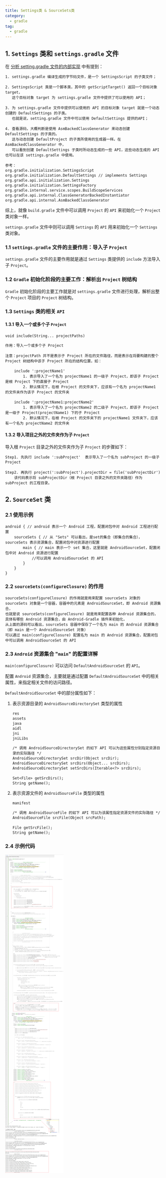 ```yaml
---
title: Settings类 & SourceSets类
category:
  - gradle
tag:
  - gradle
---
```


## 1. `Settings` 类和 `settings.gradle` 文件

在 [分析 setting.gradle 文件的内部实现](/zkq/gradle/_05_project.html#_2-4-6-分析-setting-gradle-文件的内部实现) 中有提到：

```:no-line-numbers
1. settings.gradle 编译生成的字节码文件，是一个 SettingsScript 的子类文件；

2. SettingsScript 类是一个脚本类，其中的 getScriptTarget() 返回一个目标对象 target，
   这个目标对象 target 为 settings.gradle 文件中提供了可以使用的 API；

3. 为 settings.gradle 文件中提供可以使用的 API 的目标对象 target 就是一个动态创建的 DefaultSettings 的子类。
   也就是说，setting.gradle 文件中可以使用 DefaultSettings 提供的API；

4. 查看源码，大概判断是使用 AsmBackedClassGenerator 来动态创建 DefaultSettings 的子类的。
   这与动态创建 DefaultProject 的子类所使用的生成器一样。在 AsmBackedClassGenerator 中，
   可以看到创建 DefaultSettings 子类时所动态生成的一些 API，这些动态生成的 API 也可以在该 settings.gradle 中使用。

参考：
org.gradle.initialization.SettingsScript
org.gradle.initialization.DefaultSettings // implements Settings
org.gradle.api.initialization.Settings
org.gradle.initialization.SettingsFactory
org.gradle.internal.service.scopes.BuildScopeServices
org.gradle.api.internal.ClassGeneratorBackedInstantiator
org.gradle.api.internal.AsmBackedClassGenerator
```

综上，就像 `build.gradle` 文件中可以调用 `Project` 的 `API` 来初始化一个 `Project` 类对象一样。

`settings.gradle` 文件中则可以调用 `Settings` 的 `API` 用来初始化一个 `Settings` 类对象。

### 1.1 `settings.gradle` 文件的主要作用：导入子 `Project`

`settings.gradle` 文件的主要作用就是通过 `Settings` 类提供的 `include` 方法导入子 `Project`。

### 1.2 `Gradle` 初始化阶段的主要工作：解析出 `Project` 树结构

`Gradle` 初始化阶段的主要工作就是对 `settings.gradle` 文件进行处理，解析出整个 `Project` 项目的 `Project` 树结构。

### 1.3 `Settings` 类的相关 `API`

#### 1.3.1 导入一个或多个子 `Project`

```groovy:no-line-numbers
void include(String... projectPaths)
```

```:no-line-numbers
作用：导入一个或多个子 Project

注意：projectPath 并不是表示子 Project 所在的文件路径，而是表示在将要构建的整个 Project 树结构中该子 Project 所在的结构位置，如：

    include ':projectName1'  
        1. 表示导入了一个名为 projectName1 的一级子 Project，即该子 Project 是根 Project 下的直接子 Project
        2. 默认情况下，在根 Project 的文件夹下，应该有一个名为 projectName1 的文件夹作为该子 Project 的文件夹

    include ':projectName1:projectName2'
        1. 表示导入了一个名为 projectName2 的二级子 Project，即该子 Project 是一级子 Project(projectName1) 下的子 Project
        2. 默认情况下，在根 Project 的文件夹下的 projectName1 文件夹下，应该有一个名为 projectName2 的文件夹
```

#### 1.3.2 导入项目之外的文件夹作为子 `Project`

导入根 `Project` 目录之外的文件夹作为子 `Project` 的步骤如下：

```:no-line-numbers
Step1. 先执行 include ':subProject'  表示导入了一个名为 subProject 的一级子 Project

Step2. 再执行 project(':subProject').projectDir = file('subProjectDir')
    该代码表示将 subProjectDir（根 Project 目录之外的文件夹路径）作为 subProject 的工程目录。
```

## 2. `SourceSet` 类

### 2.1 使用示例

```groovy:no-line-numbers
android { // android 表示一个 Android 工程，配置闭包中对 Android 工程进行配置
    sourceSets { // 从 "Sets" 可以看出，是set的集合（即集合的集合），sourceSets 表示资源集合，配置闭包中对资源进行配置
        main { // main 表示一个 set 集合，这里就是 AndroidSourceSet，配置闭包中对 Android 资源进行配置
            //可以调用 AndroidSourceSet 的 API
        }
    }
}
```

### 2.2 `sourceSets(configureClosure)` 的作用

```:no-line-numbers
sourceSets(configureClosure) 的作用就是用来配置 sourceSets 对象的
sourceSets 对象是一个容器，容器中的元素是 AndroidSourceSet，即 Android 资源集合，
也就是说 sourceSets(configureClosure) 就是用来配置各种 Android 资源集合的，
具体有哪些 Android 资源集合，由 Android-Gradle 插件来初始化，
从上面的源码可以看出，sourceSets 容器中保存了一个名为 main 的 Android 资源集合（即 main 是一个 AndroidSourceSet 对象）
可以通过 main(configureClosure) 配置名为 main 的 Android 资源集合，配置闭包中可以调用 AndroidSourceSet 的 API
```

### 2.3 `Android` 资源集合 "`main`" 的配置详解

`main(configureClosure)` 可以访问 `DefaultAndroidSourceSet` 的 `API`。

配置 `Android` 资源集合，主要就是通过配置 `DefaultAndroidSourceSet` 中的相关属性，来指定相关文件的访问路径。

`DefaultAndroidSourceSet` 中的部分属性如下：

1. 表示资源目录的 `AndroidSourceDirectorySet` 类型的属性

    ```:no-line-numbers
    res
    assets
    java
    aidl
    jni
    jniLibs
    ```

    ```groovy:no-line-numbers
    /* 调用 AndroidSourceDirectorySet 的如下 API 可以为这些属性分别指定资源目录的实际路径 */
    AndroidSourceDirectorySet srcDir(Object srcDir);
    AndroidSourceDirectorySet srcDirs(Object... srcDirs);
    AndroidSourceDirectorySet setSrcDirs(Iterable<?> srcDirs);

    Set<File> getSrcDirs();
    String getName();
    ```

2. 表示资源文件的 `AndroidSourceFile` 类型的属性

    ```:no-line-numbers
    manifest
    ```

    ```groovy:no-line-numbers
    /* 调用 AndroidSourceFile 的如下 API 可以为该属性指定资源文件的实际路径 */
    AndroidSourceFile srcFile(Object srcPath);

    File getSrcFile();
    String getName();
    ```

### 2.4 示例代码

![](./images/_07_settings_sourcesets/01.png)